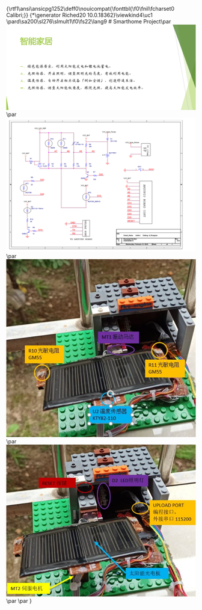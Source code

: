 {\rtf1\ansi\ansicpg1252\deff0\nouicompat{\fonttbl{\f0\fnil\fcharset0 Calibri;}}
{\*\generator Riched20 10.0.18362}\viewkind4\uc1 
\pard\sa200\sl276\slmult1\f0\fs22\lang9 # Smarthome Project\par
 ![image](https://github.com/Dafeng1980/DIY-SmartProject/raw/master/doc/Smart.PNG) <br/>\par
 ![image](https://github.com/Dafeng1980/DIY-SmartProject/raw/master/doc/Schematics.png) <br/>\par
  ![image](https://github.com/Dafeng1980/DIY-SmartProject/raw/master/doc/project1.JPG) <br/>\par
  ![image](https://github.com/Dafeng1980/DIY-SmartProject/raw/master/doc/project2.JPG)\par
\par
}
